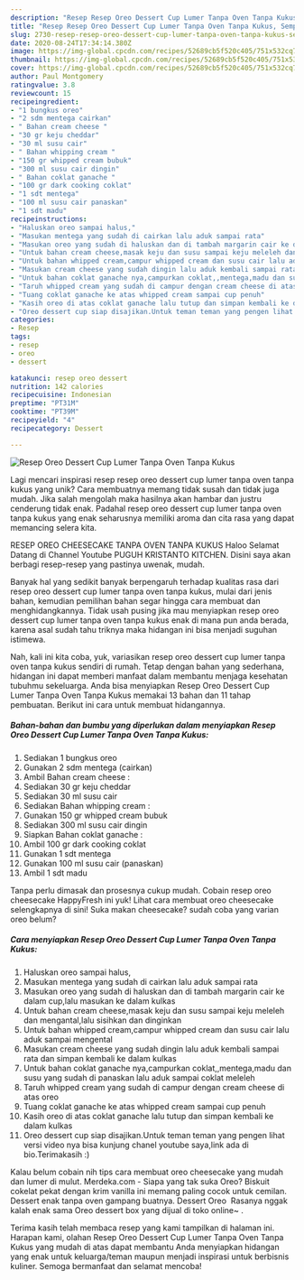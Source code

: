 ```yaml
---
description: "Resep Resep Oreo Dessert Cup Lumer Tanpa Oven Tanpa Kukus, Sempurna"
title: "Resep Resep Oreo Dessert Cup Lumer Tanpa Oven Tanpa Kukus, Sempurna"
slug: 2730-resep-resep-oreo-dessert-cup-lumer-tanpa-oven-tanpa-kukus-sempurna
date: 2020-08-24T17:34:14.380Z
image: https://img-global.cpcdn.com/recipes/52689cb5f520c405/751x532cq70/resep-oreo-dessert-cup-lumer-tanpa-oven-tanpa-kukus-foto-resep-utama.jpg
thumbnail: https://img-global.cpcdn.com/recipes/52689cb5f520c405/751x532cq70/resep-oreo-dessert-cup-lumer-tanpa-oven-tanpa-kukus-foto-resep-utama.jpg
cover: https://img-global.cpcdn.com/recipes/52689cb5f520c405/751x532cq70/resep-oreo-dessert-cup-lumer-tanpa-oven-tanpa-kukus-foto-resep-utama.jpg
author: Paul Montgomery
ratingvalue: 3.8
reviewcount: 15
recipeingredient:
- "1 bungkus oreo"
- "2 sdm mentega cairkan"
- " Bahan cream cheese "
- "30 gr keju cheddar"
- "30 ml susu cair"
- " Bahan whipping cream "
- "150 gr whipped cream bubuk"
- "300 ml susu cair dingin"
- " Bahan coklat ganache "
- "100 gr dark cooking coklat"
- "1 sdt mentega"
- "100 ml susu cair panaskan"
- "1 sdt madu"
recipeinstructions:
- "Haluskan oreo sampai halus,"
- "Masukan mentega yang sudah di cairkan lalu aduk sampai rata"
- "Masukan oreo yang sudah di haluskan dan di tambah margarin cair ke dalam cup,lalu masukan ke dalam kulkas"
- "Untuk bahan cream cheese,masak keju dan susu sampai keju meleleh dan mengantal,lalu sisihkan dan dinginkan"
- "Untuk bahan whipped cream,campur whipped cream dan susu cair lalu aduk sampai mengental"
- "Masukan cream cheese yang sudah dingin lalu aduk kembali sampai rata dan simpan kembali ke dalam kulkas"
- "Untuk bahan coklat ganache nya,campurkan coklat,,mentega,madu dan susu yang sudah di panaskan lalu aduk sampai coklat meleleh"
- "Taruh whipped cream yang sudah di campur dengan cream cheese di atas oreo"
- "Tuang coklat ganache ke atas whipped cream sampai cup penuh"
- "Kasih oreo di atas coklat ganache lalu tutup dan simpan kembali ke dalam kulkas"
- "Oreo dessert cup siap disajikan.Untuk teman teman yang pengen lihat versi video nya bisa kunjung chanel youtube saya,link ada di bio.Terimakasih :)"
categories:
- Resep
tags:
- resep
- oreo
- dessert

katakunci: resep oreo dessert 
nutrition: 142 calories
recipecuisine: Indonesian
preptime: "PT31M"
cooktime: "PT39M"
recipeyield: "4"
recipecategory: Dessert

---
```



![Resep Oreo Dessert Cup Lumer Tanpa Oven Tanpa Kukus](https://img-global.cpcdn.com/recipes/52689cb5f520c405/751x532cq70/resep-oreo-dessert-cup-lumer-tanpa-oven-tanpa-kukus-foto-resep-utama.jpg)

Lagi mencari inspirasi resep resep oreo dessert cup lumer tanpa oven tanpa kukus yang unik? Cara membuatnya memang tidak susah dan tidak juga mudah. Jika salah mengolah maka hasilnya akan hambar dan justru cenderung tidak enak. Padahal resep oreo dessert cup lumer tanpa oven tanpa kukus yang enak seharusnya memiliki aroma dan cita rasa yang dapat memancing selera kita.

RESEP OREO CHEESECAKE TANPA OVEN TANPA KUKUS Haloo Selamat Datang di Channel Youtube PUGUH KRISTANTO KITCHEN. Disini saya akan berbagi resep-resep yang pastinya uwenak, mudah.

Banyak hal yang sedikit banyak berpengaruh terhadap kualitas rasa dari resep oreo dessert cup lumer tanpa oven tanpa kukus, mulai dari jenis bahan, kemudian pemilihan bahan segar hingga cara membuat dan menghidangkannya. Tidak usah pusing jika mau menyiapkan resep oreo dessert cup lumer tanpa oven tanpa kukus enak di mana pun anda berada, karena asal sudah tahu triknya maka hidangan ini bisa menjadi suguhan istimewa.


Nah, kali ini kita coba, yuk, variasikan resep oreo dessert cup lumer tanpa oven tanpa kukus sendiri di rumah. Tetap dengan bahan yang sederhana, hidangan ini dapat memberi manfaat dalam membantu menjaga kesehatan tubuhmu sekeluarga. Anda bisa menyiapkan Resep Oreo Dessert Cup Lumer Tanpa Oven Tanpa Kukus memakai 13 bahan dan 11 tahap pembuatan. Berikut ini cara untuk membuat hidangannya.

<!--inarticleads1-->

##### Bahan-bahan dan bumbu yang diperlukan dalam menyiapkan Resep Oreo Dessert Cup Lumer Tanpa Oven Tanpa Kukus:

1. Sediakan 1 bungkus oreo
1. Gunakan 2 sdm mentega (cairkan)
1. Ambil  Bahan cream cheese :
1. Sediakan 30 gr keju cheddar
1. Sediakan 30 ml susu cair
1. Sediakan  Bahan whipping cream :
1. Gunakan 150 gr whipped cream bubuk
1. Sediakan 300 ml susu cair dingin
1. Siapkan  Bahan coklat ganache :
1. Ambil 100 gr dark cooking coklat
1. Gunakan 1 sdt mentega
1. Gunakan 100 ml susu cair (panaskan)
1. Ambil 1 sdt madu


Tanpa perlu dimasak dan prosesnya cukup mudah. Cobain resep oreo cheesecake HappyFresh ini yuk! Lihat cara membuat oreo cheesecake selengkapnya di sini! Suka makan cheesecake? sudah coba yang varian oreo belum? 

<!--inarticleads2-->

##### Cara menyiapkan Resep Oreo Dessert Cup Lumer Tanpa Oven Tanpa Kukus:

1. Haluskan oreo sampai halus,
1. Masukan mentega yang sudah di cairkan lalu aduk sampai rata
1. Masukan oreo yang sudah di haluskan dan di tambah margarin cair ke dalam cup,lalu masukan ke dalam kulkas
1. Untuk bahan cream cheese,masak keju dan susu sampai keju meleleh dan mengantal,lalu sisihkan dan dinginkan
1. Untuk bahan whipped cream,campur whipped cream dan susu cair lalu aduk sampai mengental
1. Masukan cream cheese yang sudah dingin lalu aduk kembali sampai rata dan simpan kembali ke dalam kulkas
1. Untuk bahan coklat ganache nya,campurkan coklat,,mentega,madu dan susu yang sudah di panaskan lalu aduk sampai coklat meleleh
1. Taruh whipped cream yang sudah di campur dengan cream cheese di atas oreo
1. Tuang coklat ganache ke atas whipped cream sampai cup penuh
1. Kasih oreo di atas coklat ganache lalu tutup dan simpan kembali ke dalam kulkas
1. Oreo dessert cup siap disajikan.Untuk teman teman yang pengen lihat versi video nya bisa kunjung chanel youtube saya,link ada di bio.Terimakasih :)


Kalau belum cobain nih tips cara membuat oreo cheesecake yang mudah dan lumer di mulut. Merdeka.com - Siapa yang tak suka Oreo? Biskuit cokelat pekat dengan krim vanilla ini memang paling cocok untuk cemilan. Dessert enak tanpa oven gampang buatnya. Dessert Oreo ‍ Rasanya nggak kalah enak sama Oreo dessert box yang dijual di toko online~ ‍. 

Terima kasih telah membaca resep yang kami tampilkan di halaman ini. Harapan kami, olahan Resep Oreo Dessert Cup Lumer Tanpa Oven Tanpa Kukus yang mudah di atas dapat membantu Anda menyiapkan hidangan yang enak untuk keluarga/teman maupun menjadi inspirasi untuk berbisnis kuliner. Semoga bermanfaat dan selamat mencoba!
